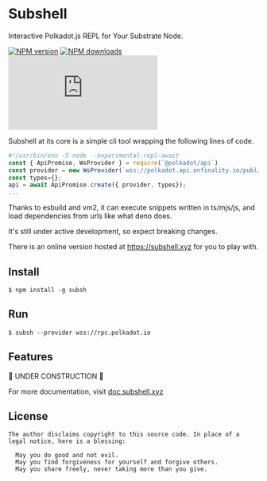# Subshell

Interactive Polkadot.js REPL for Your Substrate Node.

[![NPM version](https://img.shields.io/npm/v/subsh.svg?style=flat)](https://npmjs.org/package/subsh)
[![NPM downloads](https://img.shields.io/npm/dm/subsh.svg?style=flat)](https://npmjs.org/package/subsh)
[![Subshell Discussion](https://img.shields.io/matrix/subshell:matrix.org)](https://matrix.to/#/#subshell:matrix.org)

Subshell at its core is a simple cli tool wrapping the following lines of code.

```javascript
#!/usr/bin/env -S node --experimental-repl-await
const { ApiPromise, WsProvider } = require(`@polkadot/api`)
const provider = new WsProvider(`wss://polkadot.api.onfinality.io/public-ws`);
const types={};
api = await ApiPromise.create({ provider, types});
...
```

Thanks to esbuild and vm2, it can execute snippets written in ts/mjs/js, and load dependencies from urls like what deno does.

It's still under active development, so expect breaking changes.

There is an online version hosted at https://subshell.xyz for you to play with.

## Install
```
$ npm install -g subsh
```

## Run

```
$ subsh --provider wss://rpc.polkadot.io
```

## Features

🚧 UNDER CONSTRUCTION 🚧

For more documentation, visit [doc.subshell.xyz](https://doc.subshell.xyz)

## License

```
The author disclaims copyright to this source code. In place of a legal notice, here is a blessing:

  May you do good and not evil.
  May you find forgiveness for yourself and forgive others.
  May you share freely, never taking more than you give.
```

<!--

### Interactive scripting (REPL)

### Script file execution

### Keyring management

### Upload to IPFS

### Generate documentation from metadata
-->
